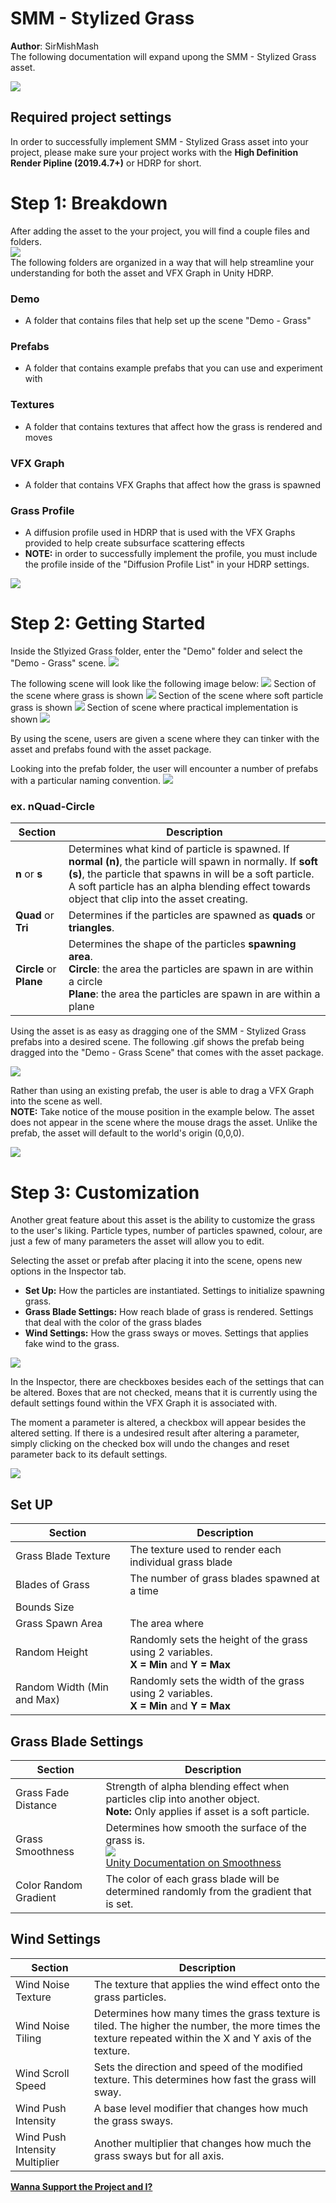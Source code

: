 # SMM - Stylized Grass
**Author**: SirMishMash  
The following documentation will expand upong the SMM - Stylized Grass asset.

<img src = "https://github.com/SirMishMash/Unity-StylizedGrass/blob/main/Git_docImages/Grass2.gif" />  

## Required project settings  
In order to successfully implement SMM - Stylized Grass asset into your project, please make sure your project works with the **High Definition Render Pipline (2019.4.7+)** or HDRP for short.

# Step 1: Breakdown
After adding the asset to the your project, you will find a couple files and folders. <br>
<img src = "https://github.com/SirMishMash/Unity-StylizedGrass/blob/main/Git_docImages/Breakdown1.JPG" /> <br>
The following folders are organized in a way that will help streamline your understanding for both the asset and VFX Graph in Unity HDRP. <br>

### Demo <br>
- A folder that contains files that help set up the scene "Demo - Grass" <br>
### Prefabs <br>
- A folder that contains example prefabs that you can use and experiment with <br>
### Textures <br>
- A folder that contains textures that affect how the grass is rendered and moves <br>
### VFX Graph <br>
- A folder that contains VFX Graphs that affect how the grass is spawned <br>
### Grass Profile <br>
- A diffusion profile used in HDRP that is used with the VFX Graphs provided to help create subsurface scattering effects
- **NOTE:** in order to successfully implement the profile, you must include the profile inside of the "Diffusion Profile List" in your HDRP settings.
 <img src = "https://github.com/SirMishMash/Unity-StylizedGrass/blob/main/Git_docImages/Breakdown2.jpg" /> 

# Step 2: Getting Started

Inside the Stlyized Grass folder, enter the "Demo" folder and select the "Demo - Grass" scene.
<img src = "https://github.com/SirMishMash/Unity-StylizedGrass/blob/main/Git_docImages/GetStarted1.gif" />  

The following scene will look like the following image below:
<img src = "https://github.com/SirMishMash/Unity-StylizedGrass/blob/main/Git_docImages/GetStarted2.gif" />
Section of the scene where grass is shown
<img src = "https://github.com/SirMishMash/Unity-StylizedGrass/blob/main/Git_docImages/GetStarted7.gif" />
Section of the scene where soft particle grass is shown
<img src = "https://github.com/SirMishMash/Unity-StylizedGrass/blob/main/Git_docImages/GetStarted6.gif" />
Section of scene where practical implementation is shown
<img src = "https://github.com/SirMishMash/Unity-StylizedGrass/blob/main/Git_docImages/GetStarted8.gif" />

By using the scene, users are given a scene where they can tinker with the asset and prefabs found with the asset package. 

Looking into the prefab folder, the user will encounter a number of prefabs with a particular naming convention. 
<img src = "https://github.com/SirMishMash/Unity-StylizedGrass/blob/main/Git_docImages/GetStarted3.JPG" />

### ex. nQuad-Circle

Section | Description
------------ | -------------
**n** or **s** | Determines what kind of particle is spawned. If **normal (n)**, the particle will spawn in normally. If **soft (s)**, the particle that spawns in will be a soft particle. A soft particle has an alpha blending effect towards object that clip into the asset creating.
**Quad** or **Tri** | Determines if the particles are spawned as **quads** or **triangles**.
**Circle** or **Plane** | Determines the shape of the particles **spawning area**. <br>**Circle**: the area the particles are spawn in are within a circle <br>**Plane**: the area the particles are spawn in are within a plane

Using the asset is as easy as dragging one of the SMM - Stylized Grass prefabs into a desired scene. The following .gif shows the prefab being dragged into the "Demo - Grass Scene" that comes with the asset package. 

<img src = "https://github.com/SirMishMash/Unity-StylizedGrass/blob/main/Git_docImages/GetStarted4.gif" />

Rather than using an existing prefab, the user is able to drag a VFX Graph into the scene as well.<br /> 
**NOTE:** Take notice of the mouse position in the example below. The asset does not appear in the scene where the mouse drags the asset. Unlike the prefab, the asset will default to the world's origin (0,0,0).  

<img src = "https://github.com/SirMishMash/Unity-StylizedGrass/blob/main/Git_docImages/GetStarted5.gif" />

# Step 3: Customization

Another great feature about this asset is the ability to customize the grass to the user's liking. Particle types, number of particles spawned, colour, are just a few of many parameters the asset will allow you to edit. 

Selecting the asset or prefab after placing it into the scene, opens new options in the Inspector tab. 
- **Set Up:** How the particles are instantiated. Settings to initialize spawning grass.
- **Grass Blade Settings:** How reach blade of grass is rendered. Settings that deal with the color of the grass blades
- **Wind Settings:** How the grass sways or moves. Settings that applies fake wind to the grass.
<img src = "https://github.com/SirMishMash/Unity-StylizedGrass/blob/main/Git_docImages/Customize1.JPG" />

In the Inspector, there are checkboxes besides each of the settings that can be altered. Boxes that are not checked, means that it is currently using the default settings found within the VFX Graph it is associated with. <br />

The moment a parameter is altered, a checkbox will appear besides the altered setting. If there is a undesired result after altering a parameter, simply clicking on the checked box  will undo the changes and reset parameter back to its default settings.<br />

<img src = "https://github.com/SirMishMash/Unity-StylizedGrass/blob/main/Git_docImages/Customize3.JPG" />

## Set UP
Section | Description
------------ | -------------
Grass Blade Texture | The texture used to render each individual grass blade
Blades of Grass | The number of grass blades spawned at a time
Bounds Size | 
Grass Spawn Area | The area where 
Random Height | Randomly sets the height of the grass using 2 variables.<br />**X = Min** and **Y = Max** 
Random Width (Min and Max) | Randomly sets the width of the grass using 2 variables.<br />**X = Min** and **Y = Max**

## Grass Blade Settings
Section | Description
------------ | -------------
Grass Fade Distance | Strength of alpha blending effect when particles clip into another object.<br />**Note:** Only applies if asset is a soft particle. 
Grass Smoothness | Determines how smooth the surface of the grass is.<br /><img src = "https://github.com/SirMishMash/Unity-StylizedGrass/blob/main/Git_docImages/StandardShaderSmoothnessGraduationTable.svg" /><br /> [Unity Documentation on Smoothness](https://docs.unity3d.com/Manual/StandardShaderMaterialParameterSmoothness.html)
Color Random Gradient | The color of each grass blade will be determined randomly from the gradient that is set. 

## Wind Settings
Section | Description
------------ | -------------
Wind Noise Texture | The texture that applies the wind effect onto the grass particles.
Wind Noise Tiling | Determines how many times the grass texture is tiled. The higher the number, the more times the texture repeated within the X and Y axis of the texture.
Wind Scroll Speed | Sets the direction and speed of the modified texture. This determines how fast the grass will sway.
Wind Push Intensity | A base level modifier that changes how much the grass sways.
Wind Push Intensity Multiplier | Another multiplier that changes how much the grass sways but for all axis.


[**Wanna Support the Project and I?**](http://paypal.me/sirmishmash)
